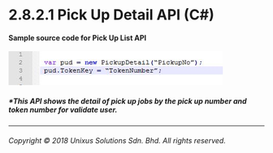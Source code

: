 # 2.8.2.1 Pick Up Detail API \(C\#\)

#### Sample source code for Pick Up List API

![](/assets/detpick.JPG)

##### \*This API shows the detail of pick up jobs by the pick up number and token number for validate user.

---

###### Copyright © 2018 Unixus Solutions Sdn. Bhd. All rights reserved.




